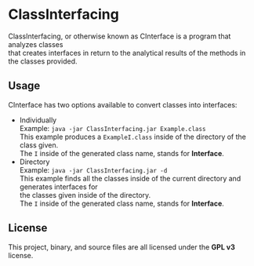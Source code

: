 # ClassInterfacing
ClassInterfacing, or otherwise known as CInterface is a program that analyzes classes </br>
that creates interfaces in return to the analytical results of the methods in the classes provided.

## Usage
CInterface has two options available to convert classes into interfaces:

- Individually </br>
Example: ``java -jar ClassInterfacing.jar Example.class`` </br>
This example produces a ``ExampleI.class`` inside of the directory of the class given. </br>
The ``I`` inside of the generated class name, stands for **Interface**.
- Directory </br>
Example: ``java -jar ClassInterfacing.jar -d`` </br>
This example finds all the classes inside of the current directory and generates interfaces for </br>
the classes given inside of the directory. </br>
The ``I`` inside of the generated class name, stands for **Interface**. </br>

## License
This project, binary, and source files are all licensed under the **GPL v3** license.

